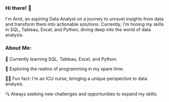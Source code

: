 ### Hi there! 👋
I'm Amit, an aspiring Data Analyst on a journey to unravel insights from data and transform them into actionable solutions. Currently, I'm honing my skills in SQL, Tableau, Excel, and Python, diving deep into the world of data analysis.

### About Me:
💼 Currently learning SQL, Tableau, Excel, and Python.

🌱 Exploring the realms of programming in my spare time.

👩‍⚕️ Fun fact: I'm an ICU nurse, bringing a unique perspective to data analysis.

🔍 Always seeking new challenges and opportunities to expand my skills.
